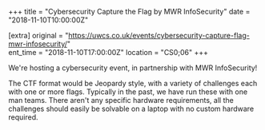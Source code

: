 +++
title = "Cybersecurity Capture the Flag by MWR InfoSecurity"
date = "2018-11-10T10:00:00Z"

[extra]
original = "https://uwcs.co.uk/events/cybersecurity-capture-flag-mwr-infosecurity/"    
ent_time = "2018-11-10T17:00:00Z"
location = "CS0;06"
+++

We're hosting a cybersecurity event, in partnership with MWR InfoSecurity\!  

The CTF format would be Jeopardy style, with a variety of challenges each with one or more flags. Typically in the past, we have run these with one man teams. There aren't any specific hardware requirements, all the challenges should easily be solvable on a laptop with no custom hardware required.


